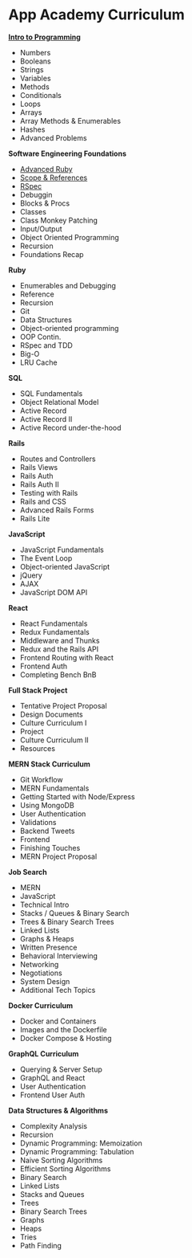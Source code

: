 
# App Academy Curriculum

[**Intro to Programming**](https://open.appacademy.io/learn/full-stack-online/full-stack-online-intro-to-programming/)
* Numbers
* Booleans
* Strings
* Variables
* Methods
* Conditionals
* Loops
* Arrays
* Array Methods & Enumerables
* Hashes
* Advanced Problems

**Software Engineering Foundations**
* [Advanced Ruby](https://github.com/rotyflo/appacademy/tree/master/software-engineering-foundations/advanced-ruby)
* [Scope & References](https://github.com/rotyflo/appacademy/tree/master/software-engineering-foundations/scope-and-references)
* [RSpec](https://github.com/rotyflo/appacademy/tree/master/software-engineering-foundations/rspec)
* Debuggin
* Blocks & Procs
* Classes
* Class Monkey Patching
* Input/Output
* Object Oriented Programming
* Recursion
* Foundations Recap

**Ruby**
* Enumerables and Debugging
* Reference
* Recursion
* Git
* Data Structures
* Object-oriented programming
* OOP Contin.
* RSpec and TDD
* Big-O
* LRU Cache

**SQL**
* SQL Fundamentals
* Object Relational Model
* Active Record
* Active Record II
* Active Record under-the-hood

**Rails**
* Routes and Controllers
* Rails Views
* Rails Auth
* Rails Auth II
* Testing with Rails
* Rails and CSS
* Advanced Rails Forms
* Rails Lite

**JavaScript**
* JavaScript Fundamentals
* The Event Loop
* Object-oriented JavaScript
* jQuery
* AJAX
* JavaScript DOM API

**React**
* React Fundamentals
* Redux Fundamentals
* Middleware and Thunks
* Redux and the Rails API
* Frontend Routing with React
* Frontend Auth
* Completing Bench BnB

**Full Stack Project**
* Tentative Project Proposal
* Design Documents
* Culture Curriculum I
* Project
* Culture Curriculum II
* Resources

**MERN Stack Curriculum**
* Git Workflow
* MERN Fundamentals
* Getting Started with Node/Express
* Using MongoDB
* User Authentication
* Validations
* Backend Tweets
* Frontend
* Finishing Touches
* MERN Project Proposal

**Job Search**
* MERN
* JavaScript
* Technical Intro
* Stacks / Queues & Binary Search
* Trees & Binary Search Trees
* Linked Lists
* Graphs & Heaps
* Written Presence
* Behavioral Interviewing
* Networking
* Negotiations
* System Design
* Additional Tech Topics

**Docker Curriculum**
* Docker and Containers
* Images and the Dockerfile
* Docker Compose & Hosting

**GraphQL Curriculum**
* Querying & Server Setup
* GraphQL and React
* User Authentication
* Frontend User Auth

**Data Structures & Algorithms**
* Complexity Analysis
* Recursion
* Dynamic Programming: Memoization
* Dynamic Programming: Tabulation
* Naive Sorting Algorithms
* Efficient Sorting Algorithms
* Binary Search
* Linked Lists
* Stacks and Queues
* Trees
* Binary Search Trees
* Graphs
* Heaps
* Tries
* Path Finding
